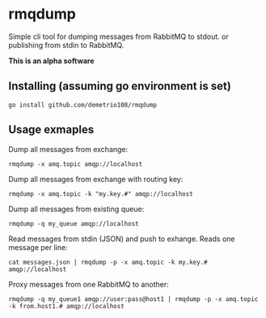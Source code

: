 # rmqdump

Simple cli tool for dumping messages from RabbitMQ to stdout. or publishing from stdin to RabbitMQ.

**This is an alpha software**

## Installing (assuming go environment is set)
```
go install github.com/demetrio108/rmqdump
```

## Usage exmaples

Dump all messages from exchange:
```
rmqdump -x amq.topic amqp://localhost
```

Dump all messages from exchange with routing key:
```
rmqdump -x amq.topic -k "my.key.#" amqp://localhost
```

Dump all messages from existing queue:
```
rmqdump -q my_queue amqp://localhost
```

Read messages from stdin (JSON) and push to exhange. Reads one message per line:
```
cat messages.json | rmqdump -p -x amq.topic -k my.key.#  amqp://localhost
```

Proxy messages from one RabbitMQ to another:
```
rmqdump -q my_queue1 amqp://user:pass@host1 | rmqdump -p -x amq.topic -k from.host1.# amqp://localhost 
```
